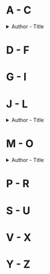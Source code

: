 # A - C
<details> 
<summary>Author - Title</summary>
</details>  

# D - F

# G - I

# J - L
<details>
  <summary>Author - Title</summary>
  
  * [Jung Chang - Wild Swans](https://github.com/chyneyee/ReadingJournal/tree/25d6823f57d7c359fb4c2fee6e7c162f51308cdf/Autobiography-Biography/Wild_Swans-Jung_Chang)
 
</details>  

# M - O
<details>
  <summary>Author - Title</summary>
  
  * [Michelle Willaims - Down Among the Dead Men: A Year in the Life of a Mortuary Technician](https://github.com/chyneyee/ReadingJournal/blob/main/Autobiography-Biography/Down_Among_the_Dead_Men-Michelle_Williams.md)
 
</details>  

# P - R

# S - U

# V - X

# Y - Z
